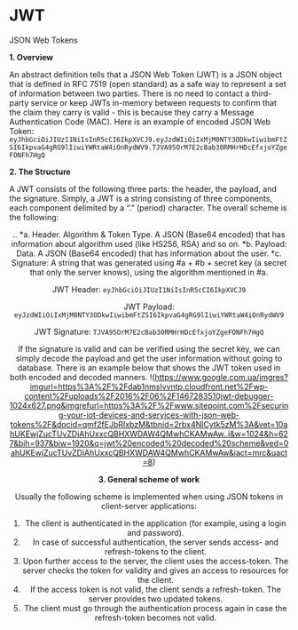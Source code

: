 # JWT
JSON Web Tokens

<b>1.	Overview</b>

An abstract definition tells that a JSON Web Token (JWT) is a JSON object that is defined in RFC 7519 (open standard) as a safe way to represent a set of information between two parties.
There is no need to contact a third-party service or keep JWTs in-memory between requests to confirm that the claim they carry is valid - this is because they carry a Message Authentication Code (MAC).
Here is an example of encoded JSON Web Token:
`eyJhbGciOiJIUzI1NiIsInR5cCI6IkpXVCJ9.eyJzdWIiOiIxMjM0NTY3ODkwIiwibmFtZSI6IkpvaG4gRG9lIiwiYWRtaW4iOnRydWV9.TJVA95OrM7E2cBab30RMHrHDcEfxjoYZgeFONFh7HgQ`

<b>2.	The Structure</b>

A JWT consists of the following three parts: the header, the payload, and the signature.
Simply, a JWT is a string consisting of three components, each component delimited by a “.” (period) character.
The overall scheme is the following: <header>.<payload>.<signature>
*a.	Header. Algorithm & Token Type. A JSON (Base64 encoded) that has information about algorithm used (like HS256, RSA) and so on.
*b.	Payload: Data. A JSON (Base64 encoded) that has information about the user.
*c.	Signature: A string that was generated using #a + #b + secret key (a secret that only the server knows), using the algorithm mentioned in #a.

JWT Header:
`eyJhbGciOiJIUzI1NiIsInR5cCI6IkpXVCJ9`

JWT Payload:
`eyJzdWIiOiIxMjM0NTY3ODkwIiwibmFtZSI6IkpvaG4gRG9lIiwiYWRtaW4iOnRydWV9`

JWT Signature:
`TJVA95OrM7E2cBab30RMHrHDcEfxjoYZgeFONFh7HgQ`

If the signature is valid and can be verified using the secret key, we can simply decode the payload and get the user information without going to database.
There is an example below that shows the JWT token used in both encoded and decoded manners.
!(https://www.google.com.ua/imgres?imgurl=https%3A%2F%2Fdab1nmslvvntp.cloudfront.net%2Fwp-content%2Fuploads%2F2016%2F06%2F1467283510jwt-debugger-1024x627.png&imgrefurl=https%3A%2F%2Fwww.sitepoint.com%2Fsecuring-your-iot-devices-and-services-with-json-web-tokens%2F&docid=qmf2fEJbRIxbzM&tbnid=2rbx4NlCytk5zM%3A&vet=10ahUKEwjZucTUvZDiAhUxxcQBHXWDAW4QMwhCKAMwAw..i&w=1024&h=627&bih=937&biw=1920&q=jwt%20encoded%20decoded%20scheme&ved=0ahUKEwjZucTUvZDiAhUxxcQBHXWDAW4QMwhCKAMwAw&iact=mrc&uact=8)

<b>3.	General scheme of work</b>

Usually the following scheme is implemented when using JSON tokens in client-server applications:
1.	The client is authenticated in the application (for example, using a login and password).
2.	In case of successful authentication, the server sends access- and refresh-tokens to the client.
3.	Upon further access to the server, the client uses the access-token. The server checks the token for validity and gives an access to resources for the client.
4.	If the access token is not valid, the client sends a refresh-token. The server provides two updated tokens.
5.	The client must go through the authentication process again in case the refresh-token becomes not valid.
